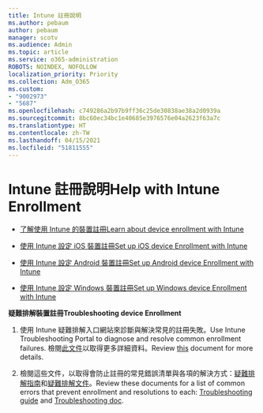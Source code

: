 ```yaml
---
title: Intune 註冊說明
ms.author: pebaum
author: pebaum
manager: scotv
ms.audience: Admin
ms.topic: article
ms.service: o365-administration
ROBOTS: NOINDEX, NOFOLLOW
localization_priority: Priority
ms.collection: Adm_O365
ms.custom:
- "9002973"
- "5687"
ms.openlocfilehash: c749286a2b97b9ff36c25de30838ae38a2d0939a
ms.sourcegitcommit: 8bc60ec34bc1e40685e3976576e04a2623f63a7c
ms.translationtype: HT
ms.contentlocale: zh-TW
ms.lasthandoff: 04/15/2021
ms.locfileid: "51811555"
---
```

# <a name="help-with-intune-enrollment"></a><span data-ttu-id="a2b74-102">Intune 註冊說明</span><span class="sxs-lookup"><span data-stu-id="a2b74-102">Help with Intune Enrollment</span></span>


- [<span data-ttu-id="a2b74-103">了解使用 Intune 的裝置註冊</span><span class="sxs-lookup"><span data-stu-id="a2b74-103">Learn about device enrollment with Intune</span></span>](https://docs.microsoft.com/intune/device-enrollment)

- [<span data-ttu-id="a2b74-104">使用 Intune 設定 iOS 裝置註冊</span><span class="sxs-lookup"><span data-stu-id="a2b74-104">Set up iOS device Enrollment with Intune</span></span>](https://docs.microsoft.com/intune/ios-enroll)

- [<span data-ttu-id="a2b74-105">使用 Intune 設定 Android 裝置註冊</span><span class="sxs-lookup"><span data-stu-id="a2b74-105">Set up Android device Enrollment with Intune</span></span>](https://docs.microsoft.com/intune/android-enroll)

- [<span data-ttu-id="a2b74-106">使用 Intune 設定 Windows 裝置註冊</span><span class="sxs-lookup"><span data-stu-id="a2b74-106">Set up Windows device Enrollment with Intune</span></span>](https://docs.microsoft.com/intune/windows-enroll)

<span data-ttu-id="a2b74-107">**疑難排解裝置註冊**</span><span class="sxs-lookup"><span data-stu-id="a2b74-107">**Troubleshooting device Enrollment**</span></span>

1. <span data-ttu-id="a2b74-108">使用 Intune 疑難排解入口網站來診斷與解決常見的註冊失敗。</span><span class="sxs-lookup"><span data-stu-id="a2b74-108">Use Intune Troubleshooting Portal to diagnose and resolve common enrollment failures.</span></span> <span data-ttu-id="a2b74-109">檢閱[此文件](https://docs.microsoft.com/intune/help-desk-operators)以取得更多詳細資料。</span><span class="sxs-lookup"><span data-stu-id="a2b74-109">Review [this](https://docs.microsoft.com/intune/help-desk-operators) document for more details.</span></span>

2. <span data-ttu-id="a2b74-110">檢閱這些文件，以取得會防止註冊的常見錯誤清單與各項的解決方式：[疑難排解指南](https://support.microsoft.com/help/4469913/troubleshooting-windows-device-enrollment-problems-in-microsoft-intune)和[疑難排解文件](https://docs.microsoft.com/intune/troubleshoot-device-enrollment-in-intune)。</span><span class="sxs-lookup"><span data-stu-id="a2b74-110">Review these documents for a list of common errors that prevent enrollment and resolutions to each: [Troubleshooting guide](https://support.microsoft.com/help/4469913/troubleshooting-windows-device-enrollment-problems-in-microsoft-intune) and [Troubleshooting doc](https://docs.microsoft.com/intune/troubleshoot-device-enrollment-in-intune).</span></span>